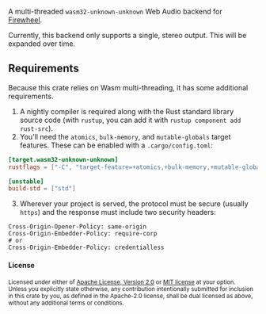 A multi-threaded `wasm32-unknown-unknown` Web Audio
backend for [Firewheel](https://github.com/BillyDM/firewheel).

Currently, this backend only supports a single, stereo output.
This will be expanded over time.

## Requirements

Because this crate relies on Wasm multi-threading, it has
some additional requirements.

1. A nightly compiler is required along with the Rust standard library source code
   (with `rustup`, you can add it with `rustup component add rust-src`).
2. You'll need the `atomics`, `bulk-memory`, and `mutable-globals` target features.
   These can be enabled with a `.cargo/config.toml`:

```toml
[target.wasm32-unknown-unknown]
rustflags = ["-C", "target-feature=+atomics,+bulk-memory,+mutable-globals"]

[unstable]
build-std = ["std"]
```

3. Wherever your project is served, the protocol must be secure (usually `https`)
   and the response must include two security headers:

```
Cross-Origin-Opener-Policy: same-origin
Cross-Origin-Embedder-Policy: require-corp
# or
Cross-Origin-Embedder-Policy: credentialless
```

#### License

<sup>
Licensed under either of <a href="LICENSE-APACHE">Apache License, Version
2.0</a> or <a href="LICENSE-MIT">MIT license</a> at your option.
</sup>

<br>

<sub>
Unless you explicitly state otherwise, any contribution intentionally submitted
for inclusion in this crate by you, as defined in the Apache-2.0 license, shall
be dual licensed as above, without any additional terms or conditions.
</sub>
